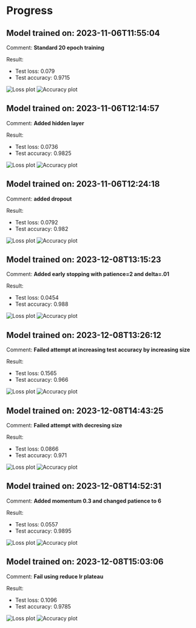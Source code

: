 # Progress

## Model trained on: 2023-11-06T11:55:04

Comment: **Standard 20 epoch training**

Result:

- Test loss: 0.079
- Test accuracy: 0.9715

![Loss plot](figure/loss/2023-11-06T11:55:04.png)
![Accuracy plot](figure/accu/2023-11-06T11:55:04.png)

## Model trained on: 2023-11-06T12:14:57

Comment: **Added hidden layer**

Result:

- Test loss: 0.0736
- Test accuracy: 0.9825

![Loss plot](figure/loss/2023-11-06T12:14:57.png)
![Accuracy plot](figure/accu/2023-11-06T12:14:57.png)

## Model trained on: 2023-11-06T12:24:18

Comment: **added dropout**

Result:

- Test loss: 0.0792
- Test accuracy: 0.982

![Loss plot](figure/loss/2023-11-06T12:24:18.png)
![Accuracy plot](figure/accu/2023-11-06T12:24:18.png)

## Model trained on: 2023-12-08T13:15:23

Comment: **Added early stopping with patience=2 and delta=.01**

Result:

- Test loss: 0.0454
- Test accuracy: 0.988

![Loss plot](figure/loss/2023-12-08T13:15:23.png)
![Accuracy plot](figure/accu/2023-12-08T13:15:23.png)

## Model trained on: 2023-12-08T13:26:12

Comment: **Failed attempt at increasing test accuracy by increasing size**

Result:

- Test loss: 0.1565
- Test accuracy: 0.966

![Loss plot](figure/loss/2023-12-08T13:26:12.png)
![Accuracy plot](figure/accu/2023-12-08T13:26:12.png)

## Model trained on: 2023-12-08T14:43:25

Comment: **Failed attempt with decresing size**

Result:

- Test loss: 0.0866
- Test accuracy: 0.971

![Loss plot](figure/loss/2023-12-08T14:43:25.png)
![Accuracy plot](figure/accu/2023-12-08T14:43:25.png)

## Model trained on: 2023-12-08T14:52:31

Comment: **Added momentum 0.3 and changed patience to 6**

Result:

- Test loss: 0.0557
- Test accuracy: 0.9895

![Loss plot](figure/loss/2023-12-08T14:52:31.png)
![Accuracy plot](figure/accu/2023-12-08T14:52:31.png)

## Model trained on: 2023-12-08T15:03:06

Comment: **Fail using reduce lr plateau**

Result:

- Test loss: 0.1096
- Test accuracy: 0.9785

![Loss plot](figure/loss/2023-12-08T15:03:06.png)
![Accuracy plot](figure/accu/2023-12-08T15:03:06.png)

